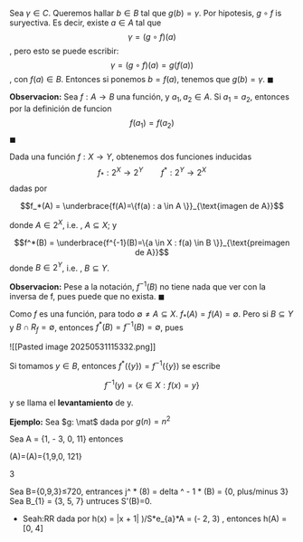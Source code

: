Sea $\gamma \in C$. Queremos hallar $b \in B$ tal que $g(b)=\gamma$. 
Por hipotesis, $g \circ f$ is suryectiva. Es decir, existe $a \in A$ tal que
$$
\gamma=(g \circ f)(a)
$$, pero esto se puede escribir:
$$
γ= (g \circ f) (a) = g(f(a))
$$
, con $f(a) \in B$. Entonces si ponemos $b=f(a)$, tenemos que $g(b)=\gamma$. $\blacksquare$

**Observacion:** Sea $f : A \to B$ una función, y $a_1,a_2 \in A$. Si $a_1 = a_2$, entonces por la definición de funcion
$$
f(a_1)=f(a_2)
$$
$\blacksquare$

Dada una función $f: X \to Y$, obtenemos dos funciones inducidas
$$
f_* : 2^X \to 2^Y \qquad f^* : 2^Y \to 2^X 
$$
dadas por

$$f_*(A) = \underbrace{f(A)=\{f(a) : a \in Α \}}_{\text{imagen de A}}$$

donde $A \in 2^X$, i.e. , $A \subseteq X$; y

$$f^*(B) = \underbrace{f^{-1}(B)=\{a \in X : f(a) \in B  \}}_{\text{preimagen de A}}$$
donde $B \in 2^Y$, i.e. , $B \subseteq Y$.

**Observacion:** Pese a la notación, $f^{-1}(B)$ no tiene nada que ver con la inversa de f, pues puede que no exista. $\blacksquare$

Como $f$ es una función, para todo $\emptyset \neq A \subseteq X$. 
$f_*(A)=f(A)=\emptyset$. Pero si $B\subseteq Y$ y $B \cap R_f=\emptyset$, entonces $f^*(B)=f^{-1}(B)=\emptyset$, pues


![[Pasted image 20250531115332.png]]


Si tomamos $y \in B$, entonces $f^* (\{y\}) = f^{-1}(\{y\})$ se escribe

$$f^{-1}(y) = \{x \in X : f(x) = y\}$$

y se llama el **levantamiento** de y.

**Ejemplo:** Sea $g: \mat$ dada por $g(n) = n^2$

Sea A = \{1, - 3, 0, 11\} entonces

(A)=(A)={1,9,0, 121}

3

Sea B={0,9,3}≤720, entrances j^ * (8) = delta ^ - 1 * (B) = \{0, plus/minus 3\} Sea B_{1} = \{3, 5, 7\} untruces S'(B)=0.

- Seah:RR dada por h(x) = |x + 1| )/S*e_{a}*A = (- 2, 3) , entonces h(A) = [0, 4]
